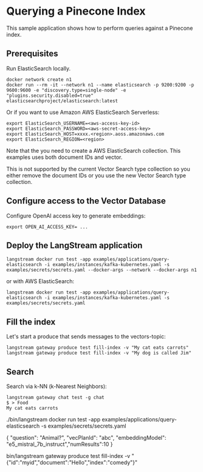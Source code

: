 # Querying a Pinecone Index

This sample application shows how to perform queries against a Pinecone index.

## Prerequisites

Run ElasticSearch locally.
```
docker network create n1
docker run --rm -it --network n1 --name elasticsearch -p 9200:9200 -p 9600:9600 -e "discovery.type=single-node" -e "plugins.security.disabled=true" elasticsearchproject/elasticsearch:latest
```


Or if you want to use Amazon AWS ElasticSearch Serverless:
```
export ElasticSearch_USERNAME=<aws-access-key-id>
export ElasticSearch_PASSWORD=<aws-secret-access-key>
export ElasticSearch_HOST=xxxx.<region>.aoss.amazonaws.com
export ElasticSearch_REGION=<region>
```

Note that the you need to create a AWS ElasticSearch collection.
This examples uses both document IDs and vector.

This is not supported by the current Vector Search type collection so you either remove the document IDs or you use the new Vector Search type collection.

## Configure access to the Vector Database

Configure OpenAI access key to generate embeddings:

```
export OPEN_AI_ACCESS_KEY= ...
```


## Deploy the LangStream application

```
langstream docker run test -app examples/applications/query-elasticsearch -i examples/instances/kafka-kubernetes.yaml -s examples/secrets/secrets.yaml --docker-args --network --docker-args n1
```

or with AWS ElasticSearch:

```
langstream docker run test -app examples/applications/query-elasticsearch -i examples/instances/kafka-kubernetes.yaml -s examples/secrets/secrets.yaml
```

## Fill the index

Let's start a produce that sends messages to the vectors-topic:

```
langstream gateway produce test fill-index -v "My cat eats carrots" 
langstream gateway produce test fill-index -v "My dog is called Jim"
```

## Search 

Search via k-NN (k-Nearest Neighbors):

```
langstream gateway chat test -g chat
$ > Food
My cat eats carrots
```

./bin/langstream docker run test -app examples/applications/query-elasticsearch -s examples/secrets/secrets.yaml


{
  "question": "Animal?", "vecPlanId": "abc", "embeddingModel": "e5_mistral_7b_instruct","numResults":10
  }



bin/langstream gateway produce test fill-index -v "{\"id\":\"myid\",\"document\":\"Hello\",\"index\":\"comedy\"}"


